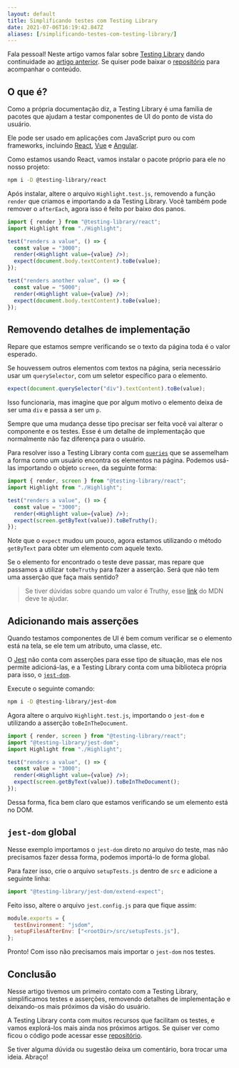 ```yaml
---
layout: default
title: Simplificando testes com Testing Library
date: 2021-07-06T16:19:42.847Z
aliases: [/simplificando-testes-com-testing-library/]
---
```

Fala pessoal! Neste artigo vamos falar sobre [Testing Library](https://testing-library.com/) dando continuidade ao [artigo anterior](https://dev.to/felipecesr/como-criar-um-componente-react-com-tdd-236p). Se quiser pode baixar o [repositório](https://github.com/felipecesr/react-com-tdd-na-pratica/tree/exercise-01-end) para acompanhar o conteúdo.

## O que é?

Como a própria documentação diz, a Testing Library é uma família de pacotes que ajudam a testar componentes de UI do ponto de vista do usuário.

Ele pode ser usado em aplicações com JavaScript puro ou com frameworks, incluindo [React](https://testing-library.com/docs/react-testing-library/intro), [Vue](https://testing-library.com/docs/vue-testing-library/intro) e [Angular](https://testing-library.com/docs/angular-testing-library/intro).

Como estamos usando React, vamos instalar o pacote próprio para ele no nosso projeto:

```bash
npm i -D @testing-library/react
```

Após instalar, altere o arquivo `Highlight.test.js`, removendo a função `render` que criamos e importando a da Testing Library. Você também pode remover o `afterEach`, agora isso é feito por baixo dos panos.

```jsx
import { render } from "@testing-library/react";
import Highlight from "./Highlight";

test("renders a value", () => {
  const value = "3000";
  render(<Highlight value={value} />);
  expect(document.body.textContent).toBe(value);
});

test("renders another value", () => {
  const value = "5000";
  render(<Highlight value={value} />);
  expect(document.body.textContent).toBe(value);
});
```

## Removendo detalhes de implementação

Repare que estamos sempre verificando se o texto da página toda é o valor esperado.

Se houvessem outros elementos com textos na página, seria necessário usar um `querySelector`, com um seletor específico para o elemento.

```javascript
expect(document.querySelector("div").textContent).toBe(value);
```

Isso funcionaria, mas imagine que por algum motivo o elemento deixa de ser uma `div` e passa a ser um `p`.

Sempre que uma mudança desse tipo precisar ser feita você vai alterar o componente e os testes. Esse é um detalhe de implementação que normalmente não faz diferença para o usuário.

Para resolver isso a Testing Library conta com [`queries`](https://testing-library.com/docs/queries/about) que se assemelham a forma como um usuário encontra os elementos na página. Podemos usá-las importando o objeto `screen`, da seguinte forma:

```jsx
import { render, screen } from "@testing-library/react";
import Highlight from "./Highlight";

test("renders a value", () => {
  const value = "3000";
  render(<Highlight value={value} />);
  expect(screen.getByText(value)).toBeTruthy();
});
```

Note que o `expect` mudou um pouco, agora estamos utilizando o método `getByText` para obter um elemento com aquele texto.

Se o elemento for encontrado o teste deve passar, mas repare que passamos a utilizar `toBeTruthy` para fazer a asserção. Será que não tem uma asserção que faça mais sentido?

> Se tiver dúvidas sobre quando um valor é Truthy, esse [link](https://developer.mozilla.org/pt-BR/docs/Glossary/Truthy) do MDN deve te ajudar.

## Adicionando mais asserções

Quando testamos componentes de UI é bem comum verificar se o elemento está na tela, se ele tem um atributo, uma classe, etc.

O [Jest](https://jestjs.io/) não conta com asserções para esse tipo de situação, mas ele nos permite adicioná-las, e a Testing Library conta com uma biblioteca própria para isso, o [`jest-dom`](https://github.com/testing-library/jest-dom).

Execute o seguinte comando:

```bash
npm i -D @testing-library/jest-dom
```

Agora altere o arquivo `Highlight.test.js`, importando o `jest-dom` e utilizando a asserção `toBeInTheDocument`.

```jsx
import { render, screen } from "@testing-library/react";
import "@testing-library/jest-dom";
import Highlight from "./Highlight";

test("renders a value", () => {
  const value = "3000";
  render(<Highlight value={value} />);
  expect(screen.getByText(value)).toBeInTheDocument();
});
```

Dessa forma, fica bem claro que estamos verificando se um elemento está no DOM.

## `jest-dom` global

Nesse exemplo importamos o `jest-dom` direto no arquivo do teste, mas não precisamos fazer dessa forma, podemos importá-lo de forma global.

Para fazer isso, crie o arquivo `setupTests.js` dentro de `src` e adicione a seguinte linha:

```javascript
import "@testing-library/jest-dom/extend-expect";
```

Feito isso, altere o arquivo `jest.config.js` para que fique assim:

```javascript
module.exports = {
  testEnvironment: "jsdom",
  setupFilesAfterEnv: ["<rootDir>/src/setupTests.js"],
};
```

Pronto! Com isso não precisamos mais importar o `jest-dom` nos testes.

## Conclusão

Nesse artigo tivemos um primeiro contato com a Testing Library, simplificamos testes e asserções, removendo detalhes de implementação e deixando-os mais próximos da visão do usuário.

A Testing Library conta com muitos recursos que facilitam os testes, e vamos explorá-los mais ainda nos próximos artigos. Se quiser ver como ficou o código pode acessar esse [repositório](https://github.com/felipecesr/react-com-tdd-na-pratica/tree/exercise-02).

Se tiver alguma dúvida ou sugestão deixa um comentário, bora trocar uma ideia. Abraço!